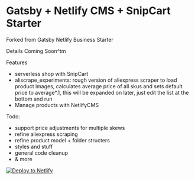 # Gatsby + Netlify CMS + SnipCart Starter

Forked from Gatsby Netlify Business Starter

Details Coming Soon^tm

Features
- serverless shop with SnipCart
- aliscrape_experiments: rough version of aliexpress scraper to load product images, calculates average price of all skus and sets default price to average*.1, this will be expanded on later, just edit the list at the bottom and run
- Manage products with NetlifyCMS

Todo:
- support price adjustments for multiple skews
- refine aliexpress scraping
- refine product model + folder structers
- styles and stuff
- general code cleanup
- & more

<a href="https://app.netlify.com/start/deploy?repository=https://github.com/K-Kit/netlify-cms-snipcart-shop&amp;stack=cms"><img src="https://www.netlify.com/img/deploy/button.svg" alt="Deploy to Netlify"></a>
